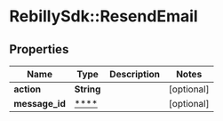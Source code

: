 # RebillySdk::ResendEmail

## Properties
Name | Type | Description | Notes
------------ | ------------- | ------------- | -------------
**action** | **String** |  | [optional] 
**message_id** | [****](.md) |  | [optional] 

